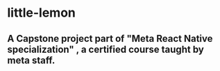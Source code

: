 # little-lemon
## A Capstone project part of "Meta React Native specialization" , a certified course taught by meta staff.
